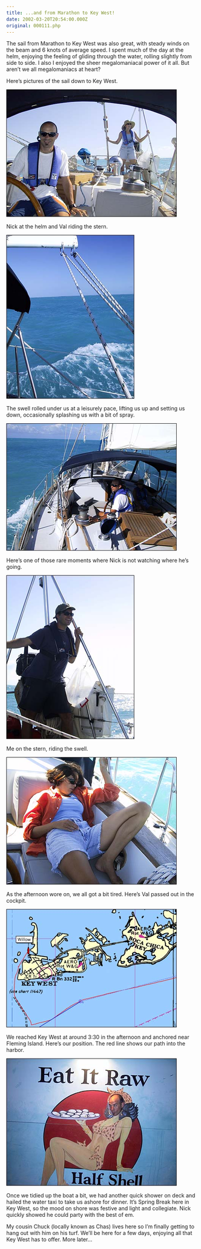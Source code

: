 ```yaml
---
title: ...and from Marathon to Key West!
date: 2002-03-20T20:54:00.000Z
original: 000111.php
---
```


The sail from Marathon to Key West was also great, with steady winds on the beam and 6 knots of average speed. I spent much of the day at the helm, enjoying the feeling of gliding through the water, rolling slightly from side to side. I also I enjoyed the sheer megalomaniacal power of it all. But aren’t we all megalomaniacs at heart?

Here’s pictures of the sail down to Key West.

<p class="polaroid" style="--deg: -2deg"><img src="./nick-helm-val-stern-again.jpg" /></p>

Nick at the helm and Val riding the stern.

<p class="polaroid" style="--deg: -2deg"><img src="./boom-water.jpg" /></p>

The swell rolled under us at a leisurely pace, lifting us up and setting us down, occasionally splashing us with a bit of spray.

<p class="polaroid" style="--deg: -2deg"><img src="./nick-helm-fromstern.jpg" /></p>

Here’s one of those rare moments where Nick is not watching where he’s going.

<p class="polaroid" style="--deg: -2deg"><img src="./pascal-stern.jpg" /></p>

Me on the stern, riding the swell.

<p class="polaroid" style="--deg: -2deg"><img src="./val-passedout.jpg" /></p>

As the afternoon wore on, we all got a bit tired. Here’s Val passed out in the cockpit.

<p class="polaroid" style="--deg: -2deg"><img src="./gps-position.jpg" /></p>

We reached Key West at around 3:30 in the afternoon and anchored near Fleming Island. Here’s our position. The red line shows our path into the harbor.

<p class="polaroid" style="--deg: -2deg"><img src="./eat-it-raw.jpg" /></p>

Once we tidied up the boat a bit, we had another quick shower on deck and hailed the water taxi to take us ashore for dinner. It’s Spring Break here in Key West, so the mood on shore was festive and light and collegiate. Nick quickly showed he could party with the best of em.

My cousin Chuck (locally known as Chas) lives here so I’m finally getting to hang out with him on his turf. We’ll be here for a few days, enjoying all that Key West has to offer. More later…

